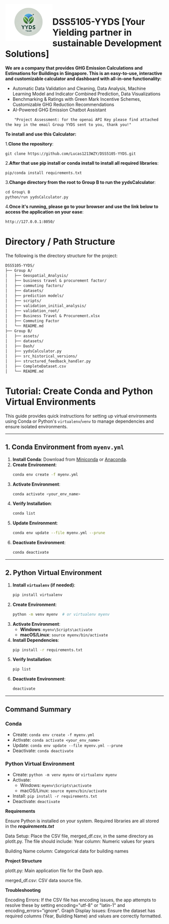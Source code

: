 <img src="https://github.com/Lucas1213WZY/DSS5105-YYDS/blob/main/Group%20B/assets/teamlogo.png" alt="Logo" width="150" align="left">

# DSS5105-YYDS [Your Yielding partner in sustainable Development Solutions]


**We are a company that provides GHG Emission Calculations and Estimations for Buildings in Singapore. This is an easy-to-use, interactive and customizable calculator and dashboard with all-in-one functionality:**
* Automatic Data Validation and Cleaning, Data Analysis, Machine Learning Model and Indicator Combined Prediction, Data Visualizations
* Benchmarking & Ratings with Green Mark Incentive Schemes, Customizable GHG Reduction Recommendations
* AI-Powered GHG Emission Chatbot Assistant

```
    "Project Assessment: for the openai API Key please find attached the key in the email Group YYDS sent to you, thank you!"
```

**To install and use this Calculator:**

1.**Clone the repository**:

    git clone https://github.com/Lucas1213WZY/DSS5105-YYDS.git

    
2.**After that use pip install or conda install to install all required libraries**:


    pip/conda install requirements.txt

    
3.**Change directory from the root to Group B to run the yydsCalculator**:


    cd Group\ B
    python/run yydsCalculator.py

    
4.**Once it's running, please go to your browser and use the link below to access the application on your ease**:


    http://127.0.0.1:8050/
    


# Directory / Path Structure

The following is the directory structure for the project:

```plaintext
DSS5105-YYDS/
├── Group A/
│   ├── Geospatial_Analysis/
│   ├── business travel & procurement factor/
│   ├── commuting factors/
│   ├── datasets/
│   ├── prediction models/
│   ├── scripts/
│   ├── validation_initial_analysis/
│   ├── validation_root/
│   ├── Business Travel & Procurement.xlsx
│   ├── Commuting Factor
│   └── README.md
├── Group B/
│   ├── assets/
│   ├── datasets/
│   ├── Dash/
│   ├── yydsCalculator.py
│   ├── src_historical_versions/
│   ├── structured_feedback_handler.py
│   ├── CompleteDataset.csv
│   └── README.md
```


# Tutorial: Create Conda and Python Virtual Environments

This guide provides quick instructions for setting up virtual environments using Conda or Python's `virtualenv`/`venv` to manage dependencies and ensure isolated environments.

---

## 1. Conda Environment from `myenv.yml`

1. **Install Conda**: Download from [Miniconda](https://docs.conda.io/en/latest/miniconda.html) or [Anaconda](https://www.anaconda.com/).
2. **Create Environment**: 
    ```bash
    conda env create -f myenv.yml
    ```
3. **Activate Environment**: 
    ```bash
    conda activate <your_env_name>
    ```
4. **Verify Installation**: 
    ```bash
    conda list
    ```
5. **Update Environment**:
    ```bash
    conda env update --file myenv.yml --prune
    ```
6. **Deactivate Environment**: 
    ```bash
    conda deactivate
    ```

---

## 2. Python Virtual Environment

1. **Install `virtualenv` (if needed)**: 
    ```bash
    pip install virtualenv
    ```
2. **Create Environment**:
    ```bash
    python -m venv myenv  # or virtualenv myenv
    ```
3. **Activate Environment**:
    - **Windows**: `myenv\Scripts\activate`
    - **macOS/Linux**: `source myenv/bin/activate`
4. **Install Dependencies**: 
    ```bash
    pip install -r requirements.txt
    ```
5. **Verify Installation**: 
    ```bash
    pip list
    ```
6. **Deactivate Environment**: 
    ```bash
    deactivate
    ```

---

## Command Summary

### Conda
- Create: `conda env create -f myenv.yml`
- Activate: `conda activate <your_env_name>`
- Update: `conda env update --file myenv.yml --prune`
- Deactivate: `conda deactivate`

### Python Virtual Environment
- Create: `python -m venv myenv` or `virtualenv myenv`
- Activate:
  - Windows: `myenv\Scripts\activate`
  - macOS/Linux: `source myenv/bin/activate`
- Install: `pip install -r requirements.txt`
- Deactivate: `deactivate`


**Requirements**

Ensure Python is installed on your system. Required libraries are all stored in the ***requirements.txt***

Data Setup:
Place the CSV file, merged_df.csv, in the same directory as plotlt.py. The file should include:
Year column: Numeric values for years

Building Name column: Categorical data for building names


**Project Structure**

plotlt.py: Main application file for the Dash app.

merged_df.csv: CSV data source file.

**Troubleshooting**

Encoding Errors: If the CSV file has encoding issues, the app attempts to resolve these by setting encoding="utf-8" or "latin-1" and encoding_errors="ignore".
Graph Display Issues: Ensure the dataset has required columns (Year, Building Name) and values are correctly formatted.
